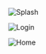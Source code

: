 

![Splash](https://github.com/user-attachments/assets/4ca324b0-32d1-4124-8e7c-0a5358c94ce9)

![Login](https://github.com/user-attachments/assets/482e9f55-d39e-4225-8173-8dd84ff4ed17)

![Home](https://github.com/user-attachments/assets/225b7123-c278-492c-9b2e-9dd483e02014)

